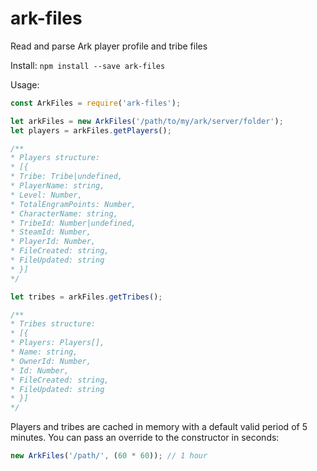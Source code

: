 # ark-files
Read and parse Ark player profile and tribe files

Install:
`npm install --save ark-files`

Usage:
```js
const ArkFiles = require('ark-files');

let arkFiles = new ArkFiles('/path/to/my/ark/server/folder');
let players = arkFiles.getPlayers();

/**
* Players structure:
* [{
* Tribe: Tribe|undefined,
* PlayerName: string,
* Level: Number,
* TotalEngramPoints: Number,
* CharacterName: string,
* TribeId: Number|undefined,
* SteamId: Number,
* PlayerId: Number,
* FileCreated: string,
* FileUpdated: string
* }]
*/

let tribes = arkFiles.getTribes();

/**
* Tribes structure:
* [{
* Players: Players[],
* Name: string,
* OwnerId: Number,
* Id: Number,
* FileCreated: string,
* FileUpdated: string
* }]
*/

```

Players and tribes are cached in memory with a default valid period of 5 minutes. 
You can pass an override to the constructor in seconds:

```js
new ArkFiles('/path/', (60 * 60)); // 1 hour 
```
